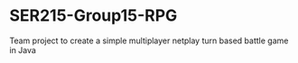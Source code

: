 # SER215-Group15-RPG
Team project to create a simple multiplayer netplay turn based battle game in Java

